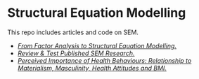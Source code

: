 Structural Equation Modelling
=============================

This repo includes articles and code on SEM.

-   [*From Factor Analysis to Structural Equation Modelling.*](FactorAnalysisToSEM.md)
-   [*Review & Test Published SEM Research.*](SEMPublicationReview.md)
-   [*Perceived Importance of Health Behaviours: Relationship to Materialism, Masculinity, Health Attitudes and BMI.*](SocIdeoInfluencesBMI.md)
